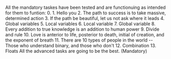 All the mandatory taskes have been tested and are functionuing as intended   for them to funtion:
	0. <o>
	1. Hello you
	2. The path to success is to take massive, determined action
	3. If the path be beautiful, let us not ask where it leads
	4. Global variables
	5. Local variables
	6. Local variable
	7. Global variable
	8. Every addition to true knowledge is an addition to human power
	9. Divide and rule
	10. Love is anterior to life, posterior to death, initial of creation, and the exponent of breath
	11. There are 10 types of people in the world -- Those who understand binary, and those who don't
	12. Combination
	13. Floats
All the advanced tasks are going to be the best. (Mandatory)
	
